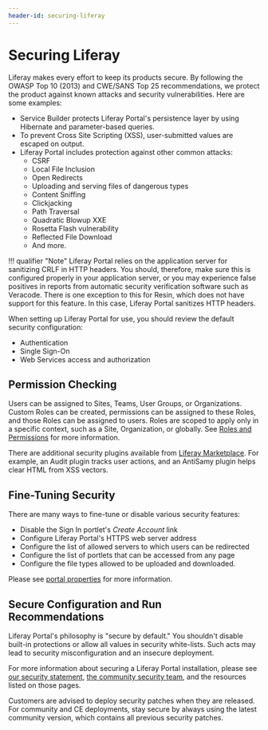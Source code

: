 ```yaml
---
header-id: securing-liferay
---
```


# Securing Liferay

Liferay makes every effort to keep its products secure. By following the OWASP Top 10 (2013) and CWE/SANS Top 25 recommendations, we protect the product against known attacks and security vulnerabilities. Here are some examples: 

- Service Builder protects Liferay Portal's persistence layer by using Hibernate and parameter-based queries. 
- To prevent Cross Site Scripting (XSS), user-submitted values are escaped on output. 
- Liferay Portal includes protection against other common attacks: 
  - CSRF
  - Local File Inclusion
  - Open Redirects
  - Uploading and serving files of dangerous types
  - Content Sniffing
  - Clickjacking
  - Path Traversal
  - Quadratic Blowup XXE
  - Rosetta Flash vulnerability
  - Reflected File Download
  - And more.

!!! qualifier "Note"
    Liferay Portal relies on the application server for sanitizing CRLF in HTTP headers. You should, therefore, make sure this is configured properly in your application server, or you may experience false positives in reports from automatic security verification software such as Veracode. There is one exception to this for Resin, which does not have support for this feature. In this case, Liferay Portal sanitizes HTTP headers.

When setting up Liferay Portal for use, you should review the default security configuration: 

- Authentication 
- Single Sign-On
- Web Services access and authorization

## Permission Checking

Users can be assigned to Sites, Teams, User Groups, or Organizations. Custom Roles can be created, permissions can be assigned to these Roles, and those Roles can be assigned to users. Roles are scoped to apply only in a specific context, such as a Site, Organization, or globally. See [Roles and Permissions](../user-and-system-management/roles-and-permissions.md) for more information.

There are additional security plugins available from [Liferay Marketplace](https://www.liferay.com/marketplace). For example, an Audit plugin tracks user actions, and an AntiSamy plugin helps clear HTML from XSS vectors. 

## Fine-Tuning Security

There are many ways to fine-tune or disable various security features: 

- Disable the Sign In portlet's *Create Account* link
- Configure Liferay Portal's HTTPS web server address
- Configure the list of allowed servers to which users can be redirected
- Configure the list of portlets that can be accessed from any page
- Configure the file types allowed to be uploaded and downloaded. 

Please see [portal properties](https://docs.liferay.com/portal/7.2-latest/propertiesdoc/portal.properties.html) for more information. 

## Secure Configuration and Run Recommendations

Liferay Portal's philosophy is "secure by default." You shouldn't disable built-in protections or allow all values in security white-lists. Such acts may lead to security misconfiguration and an insecure deployment. 

For more information about securing a Liferay Portal installation, please see [our security statement](https://www.liferay.com/security), [the community security team](https://portal.liferay.dev/people/community-security-team), and the resources listed on those pages.

Customers are advised to deploy security patches when they are released. For community and CE deployments, stay secure by always using the latest community version, which contains all previous security patches. 
